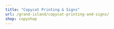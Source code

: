 ```yaml
---
title: "Copycat Printing & Signs"
url: /grand-island/copycat-printing-and-signs/
shop: copyshop
---
```

